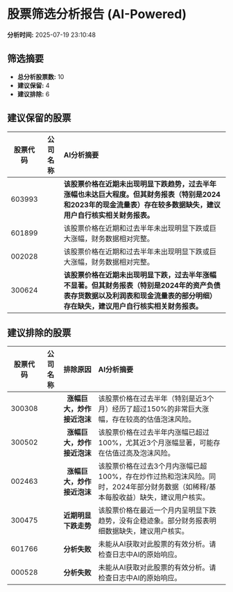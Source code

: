 # 股票筛选分析报告 (AI-Powered)

**分析时间:** 2025-07-19 23:10:48

## 筛选摘要

- **总分析股票数:** 10
- **建议保留:** 4
- **建议排除:** 6

## 建议保留的股票

| 股票代码 | 公司名称 | AI分析摘要 |
|:---:|:---:|:---|
| 603993 |  | **该股票价格在近期未出现明显下跌趋势，过去半年涨幅也未达巨大程度。但其财务报表（特别是2024和2023年的现金流量表）存在较多数据缺失，建议用户自行核实相关财务报表。** |
| 601899 |  | 该股票价格在近期和过去半年未出现明显下跌或巨大涨幅，财务数据相对完整。 |
| 002028 |  | 该股票价格在近期和过去半年未出现明显下跌或巨大涨幅，财务数据相对完整。 |
| 300624 |  | **该股票价格在近期未出现明显下跌，过去半年涨幅不显著。但其财务报表（特别是2024年的资产负债表存货数据以及利润表和现金流量表的部分明细）存在缺失，建议用户自行核实相关财务报表。** |

## 建议排除的股票

| 股票代码 | 公司名称 | 排除原因 | AI分析摘要 |
|:---:|:---:|:---:|:---|
| 300308 |  | **涨幅巨大，炒作接近泡沫** | 该股票价格在过去半年（特别是近3个月）经历了超过150%的非常巨大涨幅，存在较高的估值泡沫风险。 |
| 300502 |  | **涨幅巨大，炒作接近泡沫** | 该股票价格在过去半年内涨幅已超过100%，尤其近3个月涨幅显著，可能存在估值过高及泡沫风险。 |
| 002463 |  | **涨幅巨大，炒作接近泡沫** | 该股票价格在过去3个月内涨幅已超100%，存在炒作过热和泡沫风险。同时，2024年部分财务数据（如稀释/基本每股收益）缺失，建议用户核实。 |
| 300475 |  | **近期明显下跌走势** | 该股票价格在最近一个月内呈明显下跌趋势，没有企稳迹象。部分财务报表明细数据缺失，建议用户核实。 |
| 601766 |  | **分析失败** | 未能从AI获取对此股票的有效分析。请检查日志中AI的原始响应。 |
| 000528 |  | **分析失败** | 未能从AI获取对此股票的有效分析。请检查日志中AI的原始响应。 |
